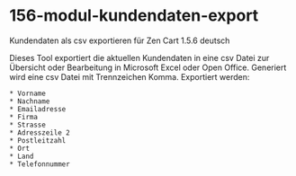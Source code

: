 # 156-modul-kundendaten-export
Kundendaten als csv exportieren für Zen Cart 1.5.6 deutsch

Dieses Tool exportiert die aktuellen Kundendaten in eine csv Datei zur Übersicht oder Bearbeitung in Microsoft Excel oder Open Office.
Generiert wird eine csv Datei mit Trennzeichen Komma.
Exportiert werden:

    * Vorname
    * Nachname
    * Emailadresse
    * Firma
    * Strasse
    * Adresszeile 2
    * Postleitzahl
    * Ort
    * Land
    * Telefonnummer
